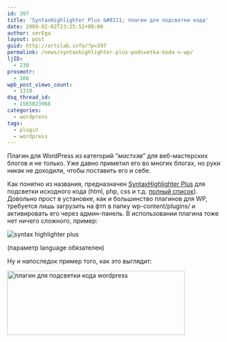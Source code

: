 ```yaml
---
id: 397
title: 'SyntaxHighlighter Plus &#8211; плагин для подсветки кода'
date: 2009-02-02T23:25:52+00:00
author: serEga
layout: post
guid: http://artslab.info/?p=397
permalink: /news/syntaxhighlighter-plus-podsvetka-koda-v-wp/
ljID:
  - 230
prosmotr:
  - 166
wpb_post_views_count:
  - 1319
dsq_thread_id:
  - 1565023968
categories:
  - wordpress
tags:
  - plugin
  - wordpress
---
```

Плагин для WordPress из категорий &#8220;_мастхэв_&#8221; для веб-мастерских блогов и не только. Уже давно приметил его во многих блогах, но руки никак не доходили, чтобы поставить его и себе.

Как понятно из названия, предназначен <a href="http://wordpress.org/extend/plugins/syntaxhighlighter-plus/" target="_blank">SyntaxHighlighter Plus</a> для подсветки исходного кода (html, php, css и т.д. <a href="http://wordpress.org/extend/plugins/syntaxhighlighter-plus/" target="_blank">полный список</a>). Довольно прост в установке, как и большинство плагинов для WP, требуется лишь загрузить на фтп в папку wp-content/plugins/ и активировать его через админ-панель. В использовании плагина тоже нет ничего сложного, пример:

![syntax highlighter plus](http://clip2net.com/clip/m6048/1233606140-clip-1kb.png)

(параметр language обязателен)

Ну и напоследок пример того, как это выглядит:

<img style="border: 0pt none;" src="{{site.img_cdn}}/highlight_code_in_wordpress.jpg" alt="плагин для подсветки кода wordpress" width="410" height="148" />